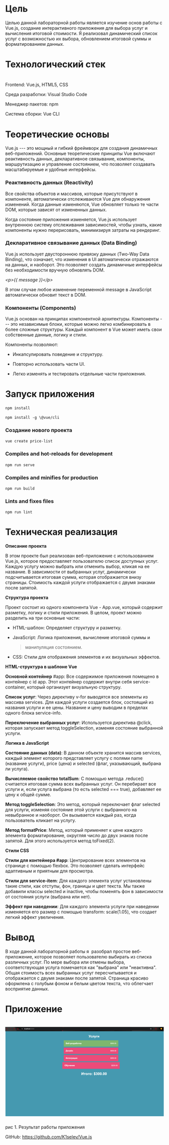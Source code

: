 # Цель

Целью данной лабораторной работы является изучение основ работы с
Vue.js, создание интерактивного приложения для выбора услуг и вычисления
итоговой стоимости. Я реализовал динамический список услуг с
возможностью их выбора, обновлением итоговой суммы и форматированием
данных.

# Технологический стек

# 

Frontend: Vue.js, HTML5, CSS

Среда разработки: Visual Studio Code

Менеджер пакетов: npm

Система сборки: Vue CLI

# Теоретические основы

Vue.js --- это мощный и гибкий фреймворк для создания динамичных
веб-приложений. Основные теоретические принципы Vue включают
реактивность данных, декларативное связывание, компоненты, маршрутизацию
и управление состоянием, что позволяет создавать масштабируемые и
удобные интерфейсы.

### Реактивность данных (Reactivity)

Все свойства объектов и массивов, которые присутствуют в компоненте,
автоматически отслеживаются Vue для обнаружения изменений. Когда данные
изменяются, Vue обновляет только те части DOM, которые зависят от
измененных данных.

Когда состояние приложения изменяется, Vue.js использует внутреннюю
систему отслеживания зависимостей, чтобы узнать, какие компоненты нужно
перерисовать, минимизируя затраты на рендеринг.

### Декларативное связывание данных (Data Binding)

Vue.js использует двустороннюю привязку данных (Two-Way Data Binding),
что означает, что изменения в UI автоматически отражаются на данных, и
наоборот. Это позволяет создать динамичные интерфейсы без необходимости
вручную обновлять DOM.

*\<p\>{{ message }}\</p\>*

В этом случае любое изменение переменной message в JavaScript
автоматически обновит текст в DOM.

###  Компоненты (Components)

Vue.js основан на принципах компонентной архитектуры. Компоненты --- это
независимые блоки, которые можно легко комбинировать в более сложные
структуры. Каждый компонент в Vue может иметь свои собственные данные,
логику и стили.

Компоненты позволяют:

-   Инкапсулировать поведение и структуру.

-   Повторно использовать части UI.

-   Легко изменять и тестировать отдельные части приложения.


# Запуск приложения
```
npm install
```
```
npm install -g \@vue/cli
```
### Создание нового проекта
```
vue create price-list
```

### Compiles and hot-reloads for development
```
npm run serve
```

### Compiles and minifies for production
```
npm run build
```

### Lints and fixes files
```
npm run lint
```

# Техническая реализация

**Описание проекта**

В этом проекте был реализован веб-приложение с использованием Vue.js,
которое предоставляет пользователю список доступных услуг. Каждую услугу
можно выбрать или отменить выбор, кликая на ее название. В зависимости
от выбранных услуг, динамически подсчитывается итоговая сумма, которая
отображается внизу страницы. Стоимость каждой услуги отображается с
двумя знаками после запятой.

**Структура проекта**

Проект состоит из одного компонента Vue - App.vue, который содержит
разметку, логику и стили приложения. В целом, проект можно разделить на
три основные части:

-   HTML-шаблон: Определяет структуру и разметку.

-   JavaScript: Логика приложения, вычисление итоговой суммы и
    > манипуляция состоянием.

-   CSS: Стили для отображения элементов и их визуальных эффектов.

**HTML-структура в шаблоне Vue**

**Основной контейнер** #app: Все содержимое приложения помещено в
контейнер с id app. Этот контейнер содержит внутри себя
service-container, который организует визуальную структуру.

**Список услуг**: Через директиву v-for выводятся все элементы из
массива services. Для каждой услуги создается блок, состоящий из
названия услуги и ее цены. Название и цену выводим в пределах одного
блока service-info.

**Переключение выбранных услуг**: Используется директива \@click,
которая запускает метод toggleSelection, изменяя состояние выбранной
услуги.

**Логика в JavaScript**

**Состояние данных (data)**: В данном объекте хранится массив services,
каждый элемент которого представляет услугу с полями name (название
услуги), price (цена) и selected (флаг, указывающий, выбрана ли услуга).

**Вычисляемое свойство totalSum**: С помощью метода .reduce() считается
итоговая сумма всех выбранных услуг. Он перебирает все услуги и, если
услуга выбрана (то есть selected === true), добавляет ее цену к общей
сумме.

**Метод toggleSelection**: Это метод, который переключает флаг selected
для услуги, изменяя состояние этой услуги с выбранного на невыбранное и
наоборот. Он вызывается каждый раз, когда пользователь кликает на
услугу.

**Метод formatPrice**: Метод, который применяет к цене каждого элемента
форматирование, округляя число до двух знаков после запятой. Для этого
используется метод toFixed(2).

**Стили CSS**

**Стили для контейнера #app**: Центрирование всех элементов на странице
с помощью flexbox. Это позволяет сделать интерфейс адаптивным и приятным
для просмотра.

**Стили для service-item**: Для каждого элемента услуг установлены такие
стили, как отступы, фон, границы и цвет текста. Мы также добавили классы
selected и inactive, чтобы поменять фон в зависимости от состояния
услуги (выбрана или нет).

**Эффект при наведении**: Для каждого элемента услуги при наведении
изменяется его размер с помощью transform: scale(1.05), что создает
легкий эффект увеличения.

# Вывод

В ходе данной лабораторной работы я  разобрал простое веб-приложение,
которое позволяет пользователю выбирать из списка различных услуг. По
мере выбора или отмены выбора, соответствующая услуга помечается как
\"выбрана\" или \"неактивна\". Общая стоимость всех выбранных услуг
пересчитывается и отображается с двумя знаками после запятой. Страница
красиво оформлена с голубым фоном и белым цветом текста, что облегчает
восприятие данных.

# Приложение

# ![](https://github.com/K1selev/Vue.js/blob/main/screen/screen1.png)

рис 1. Результат работы приложения

GitHub: https://github.com/K1selev/Vue.js
